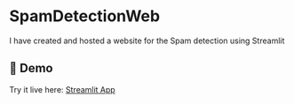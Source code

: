 # SpamDetectionWeb
I have created and hosted a website for the Spam detection using Streamlit

## 🚀 Demo
Try it live here: [Streamlit App](https://spamdetectionweb-lf89semdvxtxi3swmevjmz.streamlit.app)

